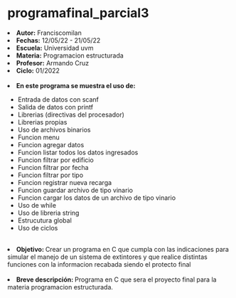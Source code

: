 # programafinal_parcial3


<li><b>Autor:</b> Franciscomilan</li>
 <li><b>Fechas:</b> 12/05/22 - 21/05/22 </li>
 <li><b>Escuela:</b> Universidad uvm</li>
 <li><b>Materia:</b> Programacion estructurada</li>
 <li><b>Profesor:</b> Armando Cruz</li>
 <li><b>Ciclo:</b> 01/2022</li>
 <br>
 <li><b> En este programa se muestra el uso de: </b></li>
 <ul>
	 <li> Entrada de datos con scanf</li>
	 <li> Salida de datos con printf </li>
	<li>Librerias (directivas del procesador) </li>
 	<li>Librerias propias </li>
  <li>Uso de archivos binarios </li>
  <li> Funcion menu </li>
  <li> Funcion agregar datos </li>
  <li> Funcion listar todos los datos ingresados </li>
  <li> Funcion filtrar por edificio </li>
  <li> Funcion filtrar por fecha </li>
  <li> Funcion filtrar por tipo </li>
  <li> Funcion registrar nueva recarga </li>
  <li> Funcion guardar archivo de tipo vinario </li>
  <li> Funcion cargar los datos de un archivo de tipo vinario </li>
  <li> Uso de while </li>
  <li> Uso de libreria string </li>
  <li> Estrucutura global </li>
  <li> Uso de ciclos </li>
 </ul>
<br>
 <li> <b> Objetivo: </b> Crear un programa en C que cumpla con las indicaciones para simular el manejo de un sistema de extintores y que realice distintas funciones con la informacion recabada siendo el protecto final </li>
 <br>
 <li><b> Breve descripción: </b> Programa en C que sera el proyecto final para la materia programacion estructurada.  </li>


